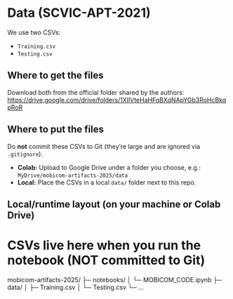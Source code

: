 # Data (SCVIC-APT-2021)

We use two CSVs:
- `Training.csv`
- `Testing.csv`

## Where to get the files
Download both from the official folder shared by the authors:  
https://drive.google.com/drive/folders/1XIlVteHaHFqBXqNApYGb3RoHcBkqpRoR

## Where to put the files
Do **not** commit these CSVs to Git (they’re large and are ignored via `.gitignore`).

- **Colab:** Upload to Google Drive under a folder you choose, e.g.:
  `MyDrive/mobicom-artifacts-2025/data`
- **Local:** Place the CSVs in a local `data/` folder next to this repo.

## Local/runtime layout (on your machine or Colab Drive)
# CSVs live here when you run the notebook (NOT committed to Git)
mobicom-artifacts-2025/
├─ notebooks/
│  └─ MOBICOM_CODE.ipynb
├─ data/
│  ├─ Training.csv
│  └─ Testing.csv
└─ ...


